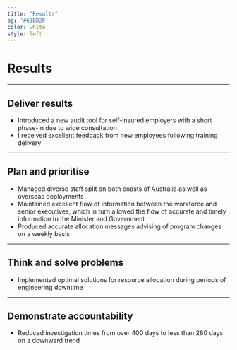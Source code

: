 ```yaml
---
title: "Results"
bg: '#63BD2F'
color: white
style: left
---
```


<span class="fa-stack subtlecircle" style="font-size:100px; background:rgba(255,166,0,0.1)">
  <i class="fa fa-circle fa-stack-2x text-white"></i>
  <i class="fa fa-bicycle fa-stack-1x text-orange"></i>
</span>

# Results

***

## Deliver results
- Introduced a new audit tool for self-insured employers with a short phase-in due to wide consultation
- I received excellent feedback from new employees following training delivery

***

## Plan and prioritise
- Managed diverse staff split on both coasts of Australia as well as overseas deployments
- Maintained excellent flow of information between the workforce and senior executives, which in turn allowed the flow of accurate and timely information to the Minister and Government
- Produced accurate allocation messages advising of program changes on a weekly basis

***

## Think and solve problems
- Implemented optimal solutions for resource allocation during periods of engineering downtime

***

## Demonstrate accountability
- Reduced investigation times from over 400 days to less than 280 days on a downward trend
